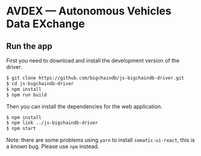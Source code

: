 # AVDEX — Autonomous Vehicles Data EXchange

## Run the app
First you need to download and install the development
version of the driver.

```bash
$ git clone https://github.com/bigchaindb/js-bigchaindb-driver.git
$ cd js-bigchaindb-driver
$ npm install
$ npm run build
```

Then you can install the dependencies for the web application.

```bash
$ npm install
$ npm link ../js-bigchaindb-driver
$ npm start
```

Note: there are some problems using `yarn` to install `sematic-ui-react`,
this is a known bug. Please use `npm` instead.
